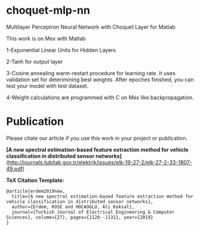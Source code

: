 # choquet-mlp-nn

Multilayer Perceptron Neural Network with Choquet Layer for Matlab

This work is on Mex with Matlab

1-Exponential Linear Units for Hidden Layers

2-Tanh for output layer

3-Cosine annealing warm-restart procedure for learning rate. It uses validation set for deterimining best weights. After epoches finished, you can test your model with test dataset.

4-Weight calculations are programmed with C on Mex like backpropagation.

# Publication
Please citate our article if you use this work in your project or publication.

**[A new spectral estimation-based feature extraction method for vehicle classification in distributed sensor networks]**(http://journals.tubitak.gov.tr/elektrik/issues/elk-19-27-2/elk-27-2-33-1807-49.pdf)

**TeX Citation Template:**

    @article{erdem2019new,
      title={A new spectral estimation-based feature extraction method for vehicle classification in distributed sensor networks},
      author={Erdem, KOSE and HOCAOGLU, Ali Koksal},
      journal={Turkish Journal of Electrical Engineering & Computer Sciences}, volume={27}, pages={1120--1131}, year={2019}
    }

